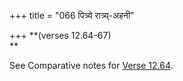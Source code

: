 +++
title = "066 पित्र्ये रात्र्य्-अहनी"

+++
**(verses 12.64-67)  
**

See Comparative notes for [Verse
12.64](/hinduism/book/manusmriti-with-the-commentary-of-medhatithi/d/doc202244.html#explanatory-notes "English translation of verse").


